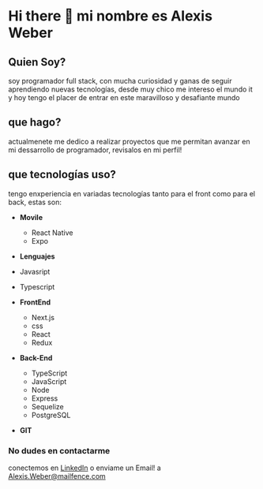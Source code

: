 # Hi there 👋 mi nombre es Alexis Weber

## Quien Soy?
soy programador full stack, con mucha curiosidad y ganas de seguir aprendiendo nuevas tecnologías, desde muy chico me intereso el mundo it y hoy tengo el placer de entrar en este maravilloso y desafiante mundo 

## que hago?
actualmenete me dedico a realizar proyectos que me permitan avanzar en mi dessarrollo de programador, revisalos en mi perfil! 

## que tecnologías uso?
tengo enxperiencia en variadas tecnologías tanto para el front como para el back, estas son:

- __Movile__
  - React Native
  - Expo

- __Lenguajes__
 - Javasript
 - Typescript

- __FrontEnd__
  - Next.js
  - css
  - React
  - Redux
- __Back-End__
  - TypeScript
  - JavaScript
  - Node
  - Express
  - Sequelize
  - PostgreSQL
- __GIT__

### No dudes en contactarme
conectemos en [LinkedIn](https://www.linkedin.com/in/AleWeber/)
o enviame un Email! a Alexis.Weber@mailfence.com

